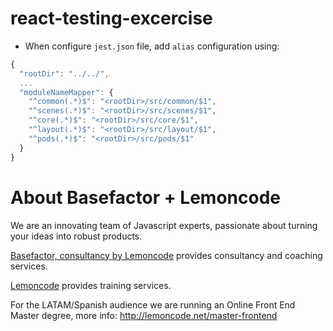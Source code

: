 # react-testing-excercise

- When configure `jest.json` file, add `alias` configuration using:

```javascript
{
  "rootDir": "../../",
  ...
  "moduleNameMapper": {
    "^common(.*)$": "<rootDir>/src/common/$1",
    "^scenes(.*)$": "<rootDir>/src/scenes/$1",
    "^core(.*)$": "<rootDir>/src/core/$1",
    "^layout(.*)$": "<rootDir>/src/layout/$1",
    "^pods(.*)$": "<rootDir>/src/pods/$1"
  }
}

```

# About Basefactor + Lemoncode

We are an innovating team of Javascript experts, passionate about turning your ideas into robust products.

[Basefactor, consultancy by Lemoncode](http://www.basefactor.com) provides consultancy and coaching services.

[Lemoncode](http://lemoncode.net/services/en/#en-home) provides training services.

For the LATAM/Spanish audience we are running an Online Front End Master degree, more info: http://lemoncode.net/master-frontend
